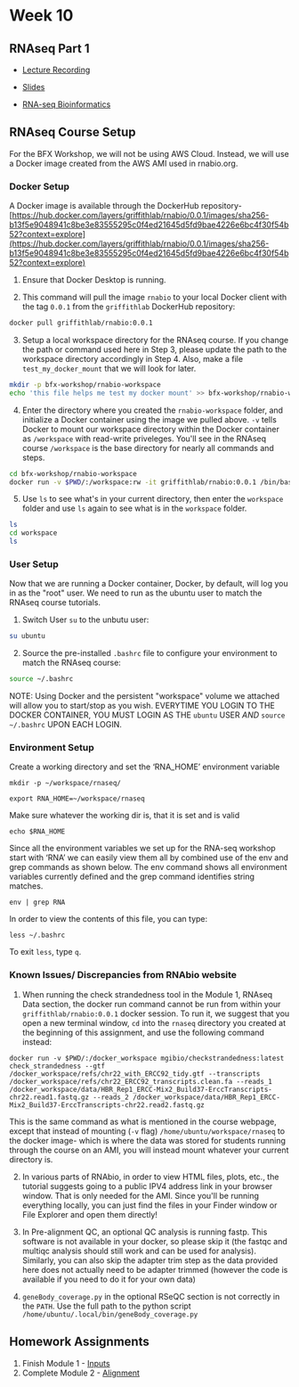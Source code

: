 # Week 10
## RNAseq Part 1

- [Lecture Recording]((https://wustl.box.com/s/21jm9himyu4e40je5frwzqxaly5cr7pe))

- [Slides](https://github.com/griffithlab/rnabio.org/blob/master/assets/lectures/cshl/2023/full/RNASeq_Module1_IntrotoRNA.pdf)

- [RNA-seq Bioinformatics](https://rnabio.org/course)

## RNAseq Course Setup
For the BFX Workshop, we will not be using AWS Cloud. Instead, we will use a Docker image created from the AWS AMI used in rnabio.org.

### Docker Setup

A Docker image is available through the DockerHub repository-
[https://hub.docker.com/layers/griffithlab/rnabio/0.0.1/images/sha256-b13f5e9048941c8be3e83555295c0f4ed21645d5fd9bae4226e6bc4f30f54b52?context=explore](https://hub.docker.com/layers/griffithlab/rnabio/0.0.1/images/sha256-b13f5e9048941c8be3e83555295c0f4ed21645d5fd9bae4226e6bc4f30f54b52?context=explore)

1. Ensure that Docker Desktop is running. 

2. This command will pull the image `rnabio` to your local Docker client with the tag `0.0.1` from the `griffithlab` DockerHub repository:

```bash
docker pull griffithlab/rnabio:0.0.1
```

3. Setup a local workspace directory for the RNAseq course. If you change the path or command used here in Step 3, please update the path to the workspace directory accordingly in Step 4. Also, make a file `test_my_docker_mount` that we will look for later.

```bash
mkdir -p bfx-workshop/rnabio-workspace
echo 'this file helps me test my docker mount' >> bfx-workshop/rnabio-workspace/test_my_docker_mount
```

4. Enter the directory where you created the `rnabio-workspace` folder, and initialize a Docker container using the image we pulled above. `-v` tells Docker to mount our workspace directory within the Docker container as `/workspace` with read-write priveleges. You'll see in the RNAseq course `/workspace` is the base directory for nearly all commands and steps.

```bash
cd bfx-workshop/rnabio-workspace
docker run -v $PWD/:/workspace:rw -it griffithlab/rnabio:0.0.1 /bin/bash
```

5. Use `ls` to see what's in your current directory, then enter the `workspace` folder and use `ls` again to see what is in the `workspace` folder.

```bash
ls
cd workspace
ls
```

### User Setup

Now that we are running a Docker container, Docker, by default, will log you in as the "root" user. We need to run as the ubuntu user to match the RNAseq course tutorials.

1. Switch User `su` to the unbutu user:

```bash
su ubuntu
```

2. Source the pre-installed `.bashrc` file to configure your environment to match the RNAseq course:

```bash
source ~/.bashrc
```

NOTE: Using Docker and the persistent "workspace" volume we attached will allow you to start/stop as you wish. EVERYTIME YOU LOGIN TO THE DOCKER CONTAINER, YOU MUST LOGIN AS THE `ubuntu` USER *AND* `source ~/.bashrc` UPON EACH LOGIN.

### Environment Setup

Create a working directory and set the ‘RNA_HOME’ environment variable
```
mkdir -p ~/workspace/rnaseq/

export RNA_HOME=~/workspace/rnaseq
```

Make sure whatever the working dir is, that it is set and is valid
```
echo $RNA_HOME
```

Since all the environment variables we set up for the RNA-seq workshop start with ‘RNA’ we can easily view them all by combined use of the env and grep commands as shown below. The env command shows all environment variables currently defined and the grep command identifies string matches.
```
env | grep RNA
```

In order to view the contents of this file, you can type:
```
less ~/.bashrc
```
To exit `less`, type `q`.

### Known Issues/ Discrepancies from RNAbio website
1. When running the check strandedness tool in the Module 1, RNAseq Data section, the docker run command cannot be run from within your `griffithlab/rnabio:0.0.1` docker session. To run it, we suggest that you open a new terminal window, `cd` into the `rnaseq` directory you created at the beginning of this assignment, and use the following command instead:
```
docker run -v $PWD/:/docker_workspace mgibio/checkstrandedness:latest check_strandedness --gtf /docker_workspace/refs/chr22_with_ERCC92_tidy.gtf --transcripts /docker_workspace/refs/chr22_ERCC92_transcripts.clean.fa --reads_1 /docker_workspace/data/HBR_Rep1_ERCC-Mix2_Build37-ErccTranscripts-chr22.read1.fastq.gz --reads_2 /docker_workspace/data/HBR_Rep1_ERCC-Mix2_Build37-ErccTranscripts-chr22.read2.fastq.gz
```
This is the same command as what is mentioned in the course webpage, except that instead of mounting (`-v` flag) `/home/ubuntu/workspace/rnaseq` to the docker image- which is where the data was stored for students running through the course on an AMI, you will instead mount whatever your current directory is. 

2. In various parts of RNAbio, in order to view HTML files, plots, etc., the tutorial suggests going to a public IPV4 address link in your browser window. That is only needed for the AMI. Since you'll be running everything locally, you can just find the files in your Finder window or File Explorer and open them directly!

3. In Pre-alignment QC, an optional QC analysis is running fastp. This software is not available in your docker, so please skip it (the fastqc and multiqc analysis should still work and can be used for analysis).
Similarly, you can also skip the adapter trim step as the data provided here does not actually need to be adapter trimmed (however the code is available if you need to do it for your own data)
 
4. `geneBody_coverage.py` in the optional RSeQC section is not correctly in the `PATH`. Use the full path to the python script `/home/ubuntu/.local/bin/geneBody_coverage.py`


## Homework Assignments
1. Finish Module 1 - [Inputs](https://rnabio.org/module-01-inputs/0001/01/01/Intro_to_Inputs/)
2. Complete Module 2 - [Alignment](https://rnabio.org/module-02-alignment/0002/01/01/Intro_to_Alignment/)

